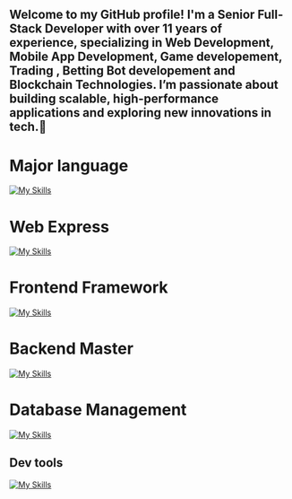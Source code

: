 ## Welcome to my GitHub profile! I'm a Senior Full-Stack Developer with over 11 years of experience, specializing in Web Development, Mobile App Development, Game developement, Trading , Betting Bot developement and Blockchain Technologies. I’m passionate about building scalable, high-performance applications and exploring new innovations in tech.👋

<!--
**Teymur-Babayev/Teymur-Babayev** is a ✨ _special_ ✨ repository because its `README.md` (this file) appears on your GitHub profile.

Here are some ideas to get you started:

- 🔭 I’m currently working on ...
- 🌱 I’m currently learning ...
- 👯 I’m looking to collaborate on ...
- 🤔 I’m looking for help with ...
- 💬 Ask me about ...
- 📫 How to reach me: ...
- 😄 Pronouns: ...
- ⚡ Fun fact: ...
-->

# Major language #
[![My Skills](https://skillicons.dev/icons?i=cpp,cs,python)](https://skillicons.dev)

# Web Express #
[![My Skills](https://skillicons.dev/icons?i=js,jquery,html,css,bootstrap,sass)](https://skillicons.dev)

# Frontend Framework #
[![My Skills](https://skillicons.dev/icons?i=vue,vuetify,nuxtjs,vite)](https://skillicons.dev)

# Backend Master #
[![My Skills](https://skillicons.dev/icons?i=aws,nodejs,dotnet,laravel,npm,yarn)](https://skillicons.dev)

# Database Management #
[![My Skills](https://skillicons.dev/icons?i=mongodb,mysql)](https://skillicons.dev)

## Dev tools ##
[![My Skills](https://skillicons.dev/icons?i=vscode,visualstudio,atom,anaconda)](https://skillicons.dev)
<!---
howcode501/howcode501 is a ✨ special ✨ repository because its `README.md` (this file) appears on your GitHub profile.
You can click the Preview link to take a look at your changes.
--->
